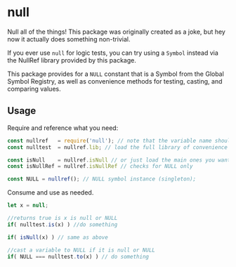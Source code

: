 # null
Null all of the things! This package was originally created as a joke, but hey now it actually does something non-trivial.

If you ever use `null` for logic tests, you can try using a `Symbol` instead via the NullRef library provided by this package.

This package provides for a `NULL` constant that is a Symbol from the Global Symbol Registry, as well as convenience methods for testing, casting, and comparing values.

## Usage

Require and reference what you need:

```javascript
const nullref   = require('null'); // note that the variable name should not be null, here we use nullref
const nulltest  = nullref.lib; // load the full library of convenience features

const isNull    = nullref.isNull // or just load the main ones you want (checks for null or NULL)
const isNullRef = nullref.isNullRef // checks for NULL only

const NULL = nullref(); // NULL symbol instance (singleton);
```

Consume and use as needed.

```javascript
let x = null;

//returns true is x is null or NULL
if( nulltest.is(x) ) //do something

if( isNull(x) ) // same as above

//cast a variable to NULL if it is null or NULL
if( NULL === nulltest.to(x) ) // do something

```

